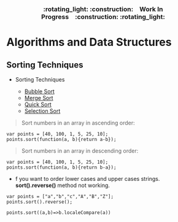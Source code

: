 <h3 align="center">:rotating_light: :construction:&ensp;&ensp;Work In Progress&ensp;&ensp;:construction: :rotating_light:</h3>

# Algorithms and Data Structures
## Sorting Techniques

<ul>
<li>Sorting Techniques</li>
	<ul>
	<li><a href="https://github.com/sriThariduSangeeth/RAPID-T4-CL/tree/master/Algorithms-and-Data-Structures/Sorting-Techniques/Bubble-Sort">Bubble Sort</a></li>
	<li><a href="https://github.com/sriThariduSangeeth/RAPID-T4-CL/tree/master/Algorithms-and-Data-Structures/Sorting-Techniques/Merge-Sort">Merge Sort</a></li>
	<li><a href="https://github.com/sriThariduSangeeth/RAPID-T4-CL/tree/master/Algorithms-and-Data-Structures/Sorting-Techniques/Quick-Sort">Quick Sort</a></li>
	<li><a href="https://github.com/sriThariduSangeeth/RAPID-T4-CL/tree/master/Algorithms-and-Data-Structures/Sorting-Techniques/Selection-Sort">Selection Sort</a></li>
	</ul>
</ul>


> Sort numbers in an array in ascending order:
````
var points = [40, 100, 1, 5, 25, 10];
points.sort(function(a, b){return a-b});
````
> Sort numbers in an array in descending order:
````
var points = [40, 100, 1, 5, 25, 10];
points.sort(function(a, b){return b-a});
````
- f you want to order lower cases and upper cases strings. **sort().reverse()** method not working.

````
var points = ["a","b","c","A","B","Z"];
points.sort().reverse();
````
````
points.sort((a,b)=>b.localeCompare(a))
````
